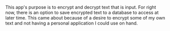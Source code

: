 This app's purpose is to encrypt and decrypt text that is input. For right now, there is an option to save encrypted text to a database to access at later time. This came about because of a desire to encrypt some of my own text and not having a personal application I could use on hand.